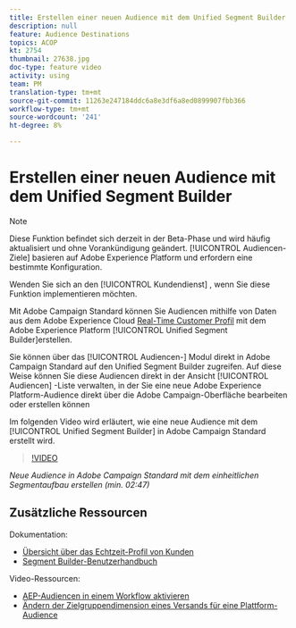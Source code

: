 ```yaml
---
title: Erstellen einer neuen Audience mit dem Unified Segment Builder
description: null
feature: Audience Destinations
topics: ACOP
kt: 2754
thumbnail: 27638.jpg
doc-type: feature video
activity: using
team: PM
translation-type: tm+mt
source-git-commit: 11263e247184ddc6a8e3df6a8ed0899907fbb366
workflow-type: tm+mt
source-wordcount: '241'
ht-degree: 8%

---
```



# Erstellen einer neuen Audience mit dem Unified Segment Builder

>[!NOTE]
>
>Diese Funktion befindet sich derzeit in der Beta-Phase und wird häufig aktualisiert und ohne Vorankündigung geändert. [!UICONTROL Audiencen-Ziele] basieren auf Adobe Experience Platform und erfordern eine bestimmte Konfiguration.
>
>Wenden Sie sich an den [!UICONTROL Kundendienst] , wenn Sie diese Funktion implementieren möchten.

Mit Adobe Campaign Standard können Sie Audiencen mithilfe von Daten aus dem Adobe Experience Cloud [Real-Time Customer Profil](https://docs.adobe.com/content/help/en/platform-learn/tutorials/profiles/understanding-the-real-time-customer-profile.html) mit dem Adobe Experience Platform [!UICONTROL Unified Segment Builder]erstellen.

Sie können über das [!UICONTROL Audiencen-] Modul direkt in Adobe Campaign Standard auf den Unified Segment Builder  zugreifen. Auf diese Weise können Sie diese Audiencen direkt in der Ansicht [!UICONTROL Audiencen] -Liste verwalten, in der Sie eine neue Adobe Experience Platform-Audience direkt über die Adobe Campaign-Oberfläche bearbeiten oder erstellen können

Im folgenden Video wird erläutert, wie eine neue Audience mit dem [!UICONTROL Unified Segment Builder] in Adobe Campaign Standard erstellt wird.

>[!VIDEO](https://video.tv.adobe.com/v/27638?quality=12)

*Neue Audience in Adobe Campaign Standard mit dem einheitlichen Segmentaufbau erstellen (min. 02:47)*

## Zusätzliche Ressourcen

Dokumentation:

* [Übersicht über das Echtzeit-Profil von Kunden](https://www.adobe.io/apis/experienceplatform/home/profile-identity-segmentation/profile-identity-segmentation-services.html#!api-specification/markdown/narrative/technical_overview/unified_profile_architectural_overview/unified_profile_architectural_overview.md)
* [Segment Builder-Benutzerhandbuch](https://www.adobe.io/apis/experienceplatform/home/profile-identity-segmentation/profile-identity-segmentation-services.html#!api-specification/markdown/narrative/technical_overview/segmentation/segment-builder-guide.md)

Video-Ressourcen:

* [AEP-Audiencen in einem Workflow aktivieren](/help/profiles-and-audiences/audience-destinations/activating-aep-audiences.md)
* [Ändern der Zielgruppendimension eines Versands für eine Plattform-Audience](/help/profiles-and-audiences/audience-destinations/changing-targeting-dimension.md)
